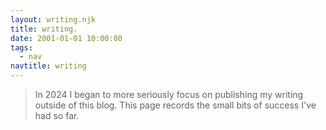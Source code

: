 ```yaml
---
layout: writing.njk
title: writing.
date: 2001-01-01 10:00:00
tags:
  - nav
navtitle: writing
---
```


> In 2024 I began to more seriously focus on publishing my writing outside of this blog. This page records the small bits of success I've had so far.
